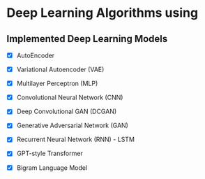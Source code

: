 # Deep Learning Algorithms using 


## Implemented Deep Learning Models

- [x] AutoEncoder
- [x] Variational Autoencoder (VAE)
- [x] Multilayer Perceptron (MLP)
- [x] Convolutional Neural Network (CNN)
- [x] Deep Convolutional GAN (DCGAN)
- [x] Generative Adversarial Network (GAN)
- [x] Recurrent Neural Network (RNN) - LSTM
- [x] GPT-style Transformer
- [x] Bigram Language Model









